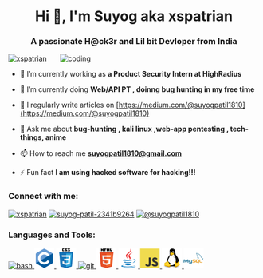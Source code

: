 <h1 align="center">Hi 👋, I'm Suyog aka xspatrian</h1>
<h3 align="center">A passionate H@ck3r and Lil bit Devloper from India</h3>
<img align="right" alt="coding" width="400" src="https://i.pinimg.com/originals/28/d9/a5/28d9a5107af5d4c4da117c05b4393b83.gif">

<p align="left"> <a href="https://twitter.com/xspatrian" target="blank"><img src="https://img.shields.io/twitter/follow/xspatrian?logo=twitter&style=for-the-badge" alt="xspatrian" /></a> </p>

- 🔭 I’m currently working as **a Product Security Intern at HighRadius**

- 🌱 I’m currently doing **Web/API PT , doinng bug hunting in my free time**

- 📝 I regularly write articles on [https://medium.com/@suyogpatil1810](https://medium.com/@suyogpatil1810)

- 💬 Ask me about **bug-hunting , kali linux ,web-app pentesting , tech-things, anime**

- 📫 How to reach me **suyogpatil1810@gmail.com**

- ⚡ Fun fact **I am using hacked software for hacking!!!**

<h3 align="left">Connect with me:</h3>
<p align="left">
<a href="https://twitter.com/xspatrian" target="blank"><img align="center" src="https://raw.githubusercontent.com/rahuldkjain/github-profile-readme-generator/master/src/images/icons/Social/twitter.svg" alt="xspatrian" height="30" width="40" /></a>
<a href="https://linkedin.com/in/suyog-patil-2341b9264" target="blank"><img align="center" src="https://raw.githubusercontent.com/rahuldkjain/github-profile-readme-generator/master/src/images/icons/Social/linked-in-alt.svg" alt="suyog-patil-2341b9264" height="30" width="40" /></a>
<a href="https://medium.com/@suyogpatil1810" target="blank"><img align="center" src="https://raw.githubusercontent.com/rahuldkjain/github-profile-readme-generator/master/src/images/icons/Social/medium.svg" alt="@suyogpatil1810" height="30" width="40" /></a>
</p>

<h3 align="left">Languages and Tools:</h3>
<p align="left"> <a href="https://www.gnu.org/software/bash/" target="_blank" rel="noreferrer"> <img src="https://www.vectorlogo.zone/logos/gnu_bash/gnu_bash-icon.svg" alt="bash" width="40" height="40"/> </a> <a href="https://www.cprogramming.com/" target="_blank" rel="noreferrer"> <img src="https://raw.githubusercontent.com/devicons/devicon/master/icons/c/c-original.svg" alt="c" width="40" height="40"/> </a> <a href="https://www.w3schools.com/css/" target="_blank" rel="noreferrer"> <img src="https://raw.githubusercontent.com/devicons/devicon/master/icons/css3/css3-original-wordmark.svg" alt="css3" width="40" height="40"/> </a> <a href="https://git-scm.com/" target="_blank" rel="noreferrer"> <img src="https://www.vectorlogo.zone/logos/git-scm/git-scm-icon.svg" alt="git" width="40" height="40"/> </a> <a href="https://www.w3.org/html/" target="_blank" rel="noreferrer"> <img src="https://raw.githubusercontent.com/devicons/devicon/master/icons/html5/html5-original-wordmark.svg" alt="html5" width="40" height="40"/> </a> <a href="https://www.java.com" target="_blank" rel="noreferrer"> <img src="https://raw.githubusercontent.com/devicons/devicon/master/icons/java/java-original.svg" alt="java" width="40" height="40"/> </a> <a href="https://developer.mozilla.org/en-US/docs/Web/JavaScript" target="_blank" rel="noreferrer"> <img src="https://raw.githubusercontent.com/devicons/devicon/master/icons/javascript/javascript-original.svg" alt="javascript" width="40" height="40"/> </a> <a href="https://www.linux.org/" target="_blank" rel="noreferrer"> <img src="https://raw.githubusercontent.com/devicons/devicon/master/icons/linux/linux-original.svg" alt="linux" width="40" height="40"/> </a> <a href="https://www.mysql.com/" target="_blank" rel="noreferrer"> <img src="https://raw.githubusercontent.com/devicons/devicon/master/icons/mysql/mysql-original-wordmark.svg" alt="mysql" width="40" height="40"/> </a> </p>

